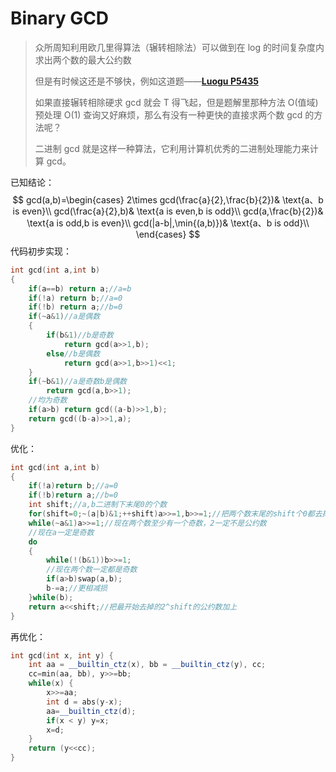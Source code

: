 # Binary GCD

> 众所周知利用欧几里得算法（辗转相除法）可以做到在 log 的时间复杂度内求出两个数的最大公约数
>
> 但是有时候这还是不够快，例如这道题——**[Luogu P5435](https://www.luogu.com.cn/problem/P5435)**
>
> 如果直接辗转相除硬求 gcd 就会 T 得飞起，但是题解里那种方法 O(值域) 预处理 O(1) 查询又好麻烦，那么有没有一种更快的直接求两个数 gcd 的方法呢？
>
> 二进制 gcd 就是这样一种算法，它利用计算机优秀的二进制处理能力来计算 gcd。

已知结论：
$$
gcd(a,b)=\begin{cases}
2\times gcd(\frac{a}{2},\frac{b}{2})& \text{a、b is even}\\
gcd(\frac{a}{2},b)& \text{a is even,b is odd}\\
gcd(a,\frac{b}{2})& \text{a is odd,b is even}\\
gcd(|a-b|,\min{(a,b)})& \text{a、b is odd}\\
\end{cases}
$$
代码初步实现：

```c++
int gcd(int a,int b)
{
	if(a==b) return a;//a=b
	if(!a) return b;//a=0
	if(!b) return a;//b=0
	if(~a&1)//a是偶数
	{
		if(b&1)//b是奇数
			return gcd(a>>1,b);
		else//b是偶数
			return gcd(a>>1,b>>1)<<1;
	}
	if(~b&1)//a是奇数b是偶数
		return gcd(a,b>>1);
	//均为奇数
	if(a>b) return gcd((a-b)>>1,b);
	return gcd((b-a)>>1,a);
}
```

优化：

```c++
int gcd(int a,int b)
{
	if(!a)return b;//a=0
	if(!b)return a;//b=0
	int shift;//a,b二进制下末尾0的个数
	for(shift=0;~(a|b)&1;++shift)a>>=1,b>>=1;//把两个数末尾的shift个0都去掉
	while(~a&1)a>>=1;//现在两个数至少有一个奇数，2一定不是公约数
	//现在a一定是奇数
	do
	{
		while(!(b&1))b>>=1;
		//现在两个数一定都是奇数
		if(a>b)swap(a,b);
		b-=a;//更相减损
	}while(b);
	return a<<shift;//把最开始去掉的2^shift的公约数加上
}
```

再优化：

```c++
int gcd(int x, int y) {
	int aa = __builtin_ctz(x), bb = __builtin_ctz(y), cc;
	cc=min(aa, bb), y>>=bb;
	while(x) {
		x>>=aa;
		int d = abs(y-x);
		aa=__builtin_ctz(d);
		if(x < y) y=x;
		x=d;
	}
	return (y<<cc);
}
```